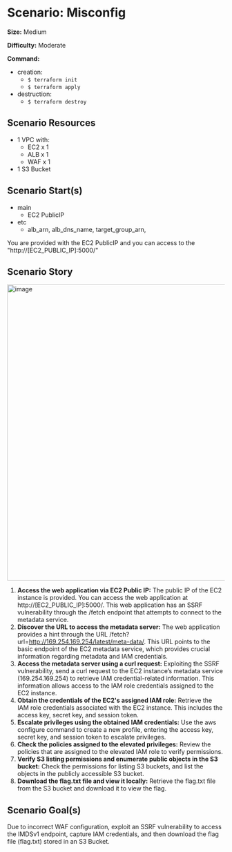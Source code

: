 
# Scenario: Misconfig

**Size:** Medium        

**Difficulty:** Moderate    

**Command:**

- creation:
    - `$ terraform init`
    - `$ terraform apply`
- destruction:
    - `$ terraform destroy`

## Scenario Resources

- 1 VPC with:
    - EC2 x 1
    - ALB x 1
    - WAF x 1
- 1 S3 Bucket

## Scenario Start(s)
- main 
    - EC2 PublicIP
- etc
    - alb_arn, alb_dns_name, target_group_arn, 

You are provided with the EC2 PublicIP and you can access to the "http://[EC2_PUBLIC_IP]:5000/"


## Scenario Story

<img width="686" alt="image" src="https://github.com/user-attachments/assets/c25b95b7-0598-49ed-a55b-560393f87786" />


1. **Access the web application via EC2 Public IP:**
The public IP of the EC2 instance is provided. You can access the web application at http://[EC2_PUBLIC_IP]:5000/. This web application has an SSRF vulnerability through the /fetch endpoint that attempts to connect to the metadata service.
2. **Discover the URL to access the metadata server:**
The web application provides a hint through the URL /fetch?url=http://169.254.169.254/latest/meta-data/. This URL points to the basic endpoint of the EC2 metadata service, which provides crucial information regarding metadata and IAM credentials.
3. **Access the metadata server using a curl request:**
Exploiting the SSRF vulnerability, send a curl request to the EC2 instance’s metadata service (169.254.169.254) to retrieve IAM credential-related information. This information allows access to the IAM role credentials assigned to the EC2 instance.
4. **Obtain the credentials of the EC2's assigned IAM role:**
Retrieve the IAM role credentials associated with the EC2 instance. This includes the access key, secret key, and session token.
5. **Escalate privileges using the obtained IAM credentials:**
Use the aws configure command to create a new profile, entering the access key, secret key, and session token to escalate privileges.
6. **Check the policies assigned to the elevated privileges:**
Review the policies that are assigned to the elevated IAM role to verify permissions.
7. **Verify S3 listing permissions and enumerate public objects in the S3 bucket:**
Check the permissions for listing S3 buckets, and list the objects in the publicly accessible S3 bucket.
8. **Download the flag.txt file and view it locally:**
Retrieve the flag.txt file from the S3 bucket and download it to view the flag.



## Scenario Goal(s)
Due to incorrect WAF configuration, exploit an SSRF vulnerability to access the IMDSv1 endpoint, capture IAM credentials, and then download the flag file (flag.txt) stored in an S3 Bucket.

